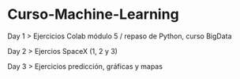 # Curso-Machine-Learning
Day 1 > Ejercicios Colab módulo 5 / repaso de Python, curso BigData

Day 2 > Ejercios SpaceX (1, 2 y 3)

Day 3 > Ejercicios predicción, gráficas y mapas
